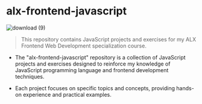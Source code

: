 # alx-frontend-javascript
![download (9)](https://github.com/JO-YE/alx-frontend-javascript/assets/111038087/bae744b1-a3c4-4687-9e5f-4475d2cd1d44)
> This repository contains JavaScript projects and exercises for my ALX Frontend Web Development specialization course.

-	The "alx-frontend-javascript" repository is a collection of JavaScript projects and exercises designed to reinforce my knowledge of JavaScript programming language and frontend development techniques. 

- Each project focuses on specific topics and concepts, providing hands-on experience and practical examples.
